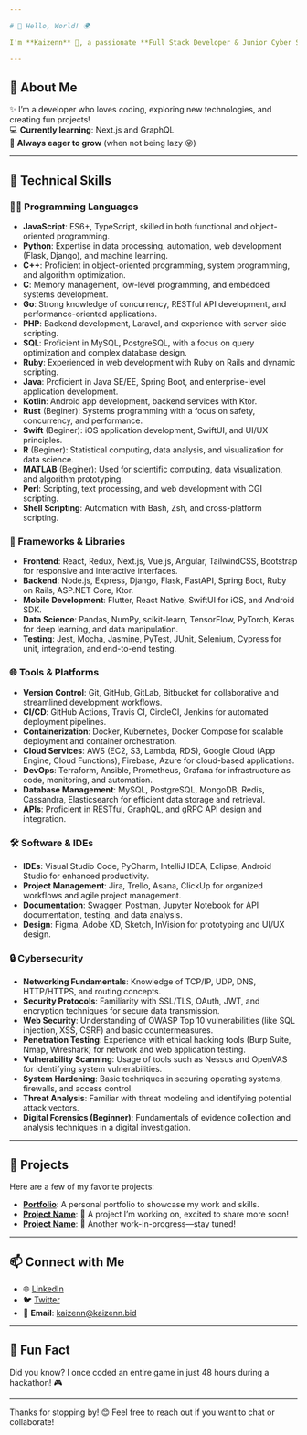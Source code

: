 ```yaml
---

# 🌟 Hello, World! 🌍

I'm **Kaizenn** 👋, a passionate **Full Stack Developer & Junior Cyber Security Enthusiast**

---
```


## 🚀 About Me

✨ I’m a developer who loves coding, exploring new technologies, and creating fun projects!  
💻 **Currently learning**: Next.js and GraphQL  
🌱 **Always eager to grow** (when not being lazy 😜)  

---
## 💼 Technical Skills

### 👩‍💻 Programming Languages
- **JavaScript**: ES6+, TypeScript, skilled in both functional and object-oriented programming.
- **Python**: Expertise in data processing, automation, web development (Flask, Django), and machine learning.
- **C++**: Proficient in object-oriented programming, system programming, and algorithm optimization.
- **C**: Memory management, low-level programming, and embedded systems development.
- **Go**: Strong knowledge of concurrency, RESTful API development, and performance-oriented applications.
- **PHP**: Backend development, Laravel, and experience with server-side scripting.
- **SQL**: Proficient in MySQL, PostgreSQL, with a focus on query optimization and complex database design.
- **Ruby**: Experienced in web development with Ruby on Rails and dynamic scripting.
- **Java**: Proficient in Java SE/EE, Spring Boot, and enterprise-level application development.
- **Kotlin**: Android app development, backend services with Ktor.
- **Rust** (Beginer): Systems programming with a focus on safety, concurrency, and performance.
- **Swift** (Beginer): iOS application development, SwiftUI, and UI/UX principles.
- **R** (Beginer): Statistical computing, data analysis, and visualization for data science.
- **MATLAB** (Beginer): Used for scientific computing, data visualization, and algorithm prototyping.
- **Perl**: Scripting, text processing, and web development with CGI scripting.
- **Shell Scripting**: Automation with Bash, Zsh, and cross-platform scripting.

### 🚀 Frameworks & Libraries
- **Frontend**: React, Redux, Next.js, Vue.js, Angular, TailwindCSS, Bootstrap for responsive and interactive interfaces.
- **Backend**: Node.js, Express, Django, Flask, FastAPI, Spring Boot, Ruby on Rails, ASP.NET Core, Ktor.
- **Mobile Development**: Flutter, React Native, SwiftUI for iOS, and Android SDK.
- **Data Science**: Pandas, NumPy, scikit-learn, TensorFlow, PyTorch, Keras for deep learning, and data manipulation.
- **Testing**: Jest, Mocha, Jasmine, PyTest, JUnit, Selenium, Cypress for unit, integration, and end-to-end testing.

### 🌐 Tools & Platforms
- **Version Control**: Git, GitHub, GitLab, Bitbucket for collaborative and streamlined development workflows.
- **CI/CD**: GitHub Actions, Travis CI, CircleCI, Jenkins for automated deployment pipelines.
- **Containerization**: Docker, Kubernetes, Docker Compose for scalable deployment and container orchestration.
- **Cloud Services**: AWS (EC2, S3, Lambda, RDS), Google Cloud (App Engine, Cloud Functions), Firebase, Azure for cloud-based applications.
- **DevOps**: Terraform, Ansible, Prometheus, Grafana for infrastructure as code, monitoring, and automation.
- **Database Management**: MySQL, PostgreSQL, MongoDB, Redis, Cassandra, Elasticsearch for efficient data storage and retrieval.
- **APIs**: Proficient in RESTful, GraphQL, and gRPC API design and integration.

### 🛠 Software & IDEs
- **IDEs**: Visual Studio Code, PyCharm, IntelliJ IDEA, Eclipse, Android Studio for enhanced productivity.
- **Project Management**: Jira, Trello, Asana, ClickUp for organized workflows and agile project management.
- **Documentation**: Swagger, Postman, Jupyter Notebook for API documentation, testing, and data analysis.
- **Design**: Figma, Adobe XD, Sketch, InVision for prototyping and UI/UX design.

### 🔒 Cybersecurity
- **Networking Fundamentals**: Knowledge of TCP/IP, UDP, DNS, HTTP/HTTPS, and routing concepts.
- **Security Protocols**: Familiarity with SSL/TLS, OAuth, JWT, and encryption techniques for secure data transmission.
- **Web Security**: Understanding of OWASP Top 10 vulnerabilities (like SQL injection, XSS, CSRF) and basic countermeasures.
- **Penetration Testing**: Experience with ethical hacking tools (Burp Suite, Nmap, Wireshark) for network and web application testing.
- **Vulnerability Scanning**: Usage of tools such as Nessus and OpenVAS for identifying system vulnerabilities.
- **System Hardening**: Basic techniques in securing operating systems, firewalls, and access control.
- **Threat Analysis**: Familiar with threat modeling and identifying potential attack vectors.
- **Digital Forensics (Beginner)**: Fundamentals of evidence collection and analysis techniques in a digital investigation.

---

## 🎨 Projects

Here are a few of my favorite projects:

- **[Portfolio](https://github.com/kaizenn-me/)**: A personal portfolio to showcase my work and skills.
- **[Project Name](https://github.com/kaizenn-me/)**: 🐾 A project I’m working on, excited to share more soon!
- **[Project Name](https://github.com/kaizenn-me/)**: 🐾 Another work-in-progress—stay tuned!

---

## 📫 Connect with Me

- 🌐 [LinkedIn](https://www.linkedin.com/login)
- 🐦 [Twitter](https://twitter.com/login)
- 📧 **Email**: kaizenn@kaizenn.bid

---

## 🥳 Fun Fact

Did you know? I once coded an entire game in just 48 hours during a hackathon! 🎮  

---

Thanks for stopping by! 😊 Feel free to reach out if you want to chat or collaborate!

